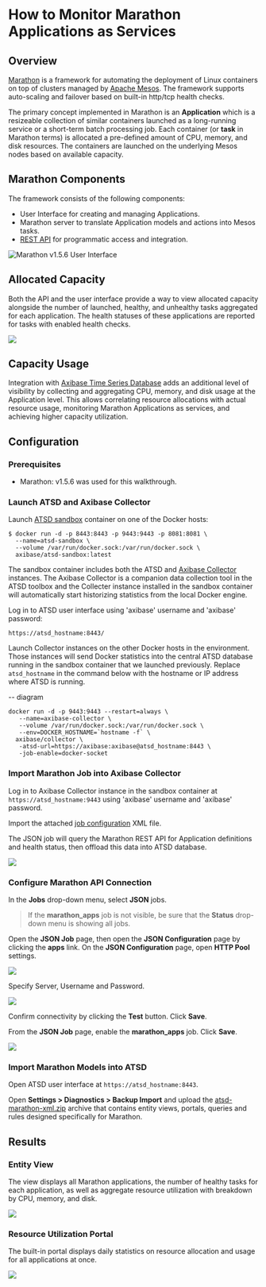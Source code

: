 # How to Monitor Marathon Applications as Services

## Overview

[Marathon](https://mesosphere.github.io/marathon/) is a framework for automating the deployment of Linux containers on top of clusters managed by [Apache Mesos](http://mesos.apache.org/). The framework supports auto-scaling and failover based on built-in http/tcp health checks. 

The primary concept implemented in Marathon is an **Application** which is a resizeable collection of similar containers launched as a long-running service or a short-term batch processing job. Each container (or **task** in Marathon terms) is allocated a pre-defined amount of CPU, memory, and disk resources. The containers are launched on the underlying Mesos nodes based on available capacity.

## Marathon Components

The framework consists of the following components:

* User Interface for creating and managing Applications.
* Marathon server to translate Application models and actions into Mesos tasks.
* [REST API](http://mesosphere.github.io/marathon/api-console/index.html) for programmatic access and integration.

![Marathon v1.5.6 User Interface](images/marathon_ui.png)

## Allocated Capacity

Both the API and the user interface provide a way to view allocated capacity alongside the number of launched, healthy, and unhealthy tasks aggregated for each application. The health statuses of these applications are reported for tasks with enabled health checks.

![](images/marathon_monitoring.png)

## Capacity Usage

Integration with [Axibase Time Series Database](http://axibase.com/products/axibase-time-series-database/) adds an additional level of visibility by collecting and aggregating CPU, memory, and disk usage at the Application level. This allows correlating resource allocations with actual resource usage, monitoring Marathon Applications as services, and achieving higher capacity utilization.

## Configuration

### Prerequisites

* Marathon: v1.5.6 was used for this walkthrough.

### Launch ATSD and Axibase Collector 

Launch [ATSD sandbox](https://github.com/axibase/dockers/tree/atsd-sandbox) container on one of the Docker hosts:

```
$ docker run -d -p 8443:8443 -p 9443:9443 -p 8081:8081 \
  --name=atsd-sandbox \
  --volume /var/run/docker.sock:/var/run/docker.sock \
  axibase/atsd-sandbox:latest
```

The sandbox container includes both the ATSD and [Axibase Collector](https://github.com/axibase/axibase-collector/blob/master/jobs/docker.md) instances. The Axibase Collector is a companion data collection tool in the ATSD toolbox and the Collecter instance installed in the sandbox container will automatically start historizing statistics from the local Docker engine.

Log in to ATSD user interface using 'axibase' username and 'axibase' password:

```
https://atsd_hostname:8443/
```

Launch Collector instances on the other Docker hosts in the environment. Those instances will send Docker statistics into the central ATSD database running in the sandbox container that we launched previously. Replace `atsd_hostname` in the command below with the hostname or IP address where ATSD is running. 

-- diagram

```
docker run -d -p 9443:9443 --restart=always \
   --name=axibase-collector \
   --volume /var/run/docker.sock:/var/run/docker.sock \
   --env=DOCKER_HOSTNAME=`hostname -f` \
  axibase/collector \
   -atsd-url=https://axibase:axibase@atsd_hostname:8443 \
   -job-enable=docker-socket
```

### Import Marathon Job into Axibase Collector

Log in to Axibase Collector instance in the sandbox container at `https://atsd_hostname:9443` using 'axibase' username and 'axibase' password.

Import the attached [job configuration](resources/marathon_jobs.xml) XML file. 

The JSON job will query the Marathon REST API for Application definitions and health status, then offload this data into ATSD database.

![](images/import_job.png)

### Configure Marathon API Connection

In the **Jobs** drop-down menu, select **JSON** jobs.

> If the **marathon_apps** job is not visible, be sure that the **Status** drop-down menu is showing all jobs.

Open the **JSON Job** page, then open the **JSON Configuration** page by clicking the **apps** link. On the **JSON Configuration** page, open **HTTP Pool** settings.

![](images/http_pool.png)

Specify Server, Username and Password.

![](images/http_pool_config_.png)

Confirm connectivity by clicking the **Test** button. Click **Save**. 

From the **JSON Job** page, enable the **marathon_apps** job. Click **Save**.

![](images/enable_job.png)

### Import Marathon Models into ATSD

Open ATSD user interface at `https://atsd_hostname:8443`.

Open **Settings > Diagnostics > Backup Import** and upload the [atsd-marathon-xml.zip](resources/atsd-marathon-xml.zip) archive that contains entity views, portals, queries and rules designed specifically for Marathon.

## Results

### Entity View

The view displays all Marathon applications, the number of healthy tasks for each application, as well as aggregate resource utilization with breakdown by CPU, memory, and disk.

![](images/entities_view.png)

### Resource Utilization Portal

The built-in portal displays daily statistics on resource allocation and usage for all applications at once.

![](images/marathon_portal.png)
